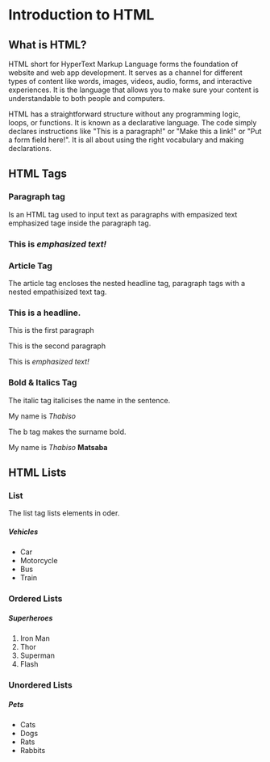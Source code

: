 # Introduction to HTML

## What is HTML?

HTML short for HyperText Markup Language forms the foundation of website and web app development. It serves as a channel for different types of content like words, images, videos, audio, forms, and interactive experiences. It is the language that allows you to make sure your content is understandable to both people and computers.

HTML has a straightforward structure without any programming logic, loops, or functions. It is known as a declarative language. The code simply declares instructions like "This is a paragraph!" or "Make this a link!" or "Put a form field here!". It is all about using the right vocabulary and making declarations.

## HTML Tags

### Paragraph tag

Is an HTML tag used to input text as paragraphs with empasized text emphasized tage inside the paragraph tag.

### <p> This is <em> emphasized text! </em> </p> 

### Article Tag

The article tag encloses the nested headline tag, paragraph tags with a nested empathisized text tag.

<article>
 <h3> This is a headline.</h3>
 <p>This is the first paragraph</p>
 <p>This is the second paragraph</p>
 <p> This is <em> emphasized text! </em> </p>
</article>

### Bold & Italics Tag

The italic tag italicises the name in the sentence.

<p>My name is <i>Thabiso</i></p>

The b tag makes the surname bold.

<p>My name is <i>Thabiso</i> <b>Matsaba</b></p>

## HTML Lists

### List

The list tag lists elements in oder.

<h5>Vehicles</h5>

<ul>

<li>Car</li>
<li>Motorcycle</li>
<li>Bus</li>
<li>Train</li>

</ul>

### Ordered Lists

<h5>Superheroes</h5>

<ol>

<li>Iron Man</li>
<li>Thor</li>
<li>Superman</li>
<li>Flash</li>

</ol>

### Unordered Lists

<h5>Pets</h5>

<ul>

<li>Cats</li>
<li>Dogs</li>
<li>Rats</li>
<li>Rabbits</li>

</ul>

### 